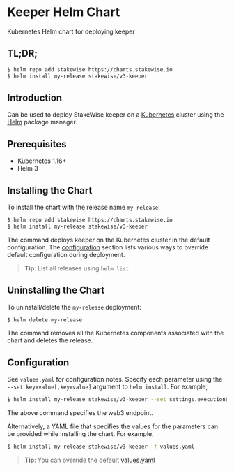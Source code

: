 # Keeper Helm Chart

Kubernetes Helm chart for deploying keeper

## TL;DR;

```bash
$ helm repo add stakewise https://charts.stakewise.io
$ helm install my-release stakewise/v3-keeper
```

## Introduction

Can be used to deploy StakeWise keeper on a [Kubernetes](http://kubernetes.io) cluster using the [Helm](https://helm.sh) package manager.

## Prerequisites

- Kubernetes 1.16+
- Helm 3

## Installing the Chart

To install the chart with the release name `my-release`:

```bash
$ helm repo add stakewise https://charts.stakewise.io
$ helm install my-release stakewise/v3-keeper
```

The command deploys keeper on the Kubernetes cluster in the default configuration. The [configuration](#configuration) section lists various ways to override default configuration during deployment.

> **Tip**: List all releases using `helm list`

## Uninstalling the Chart

To uninstall/delete the `my-release` deployment:

```bash
$ helm delete my-release
```

The command removes all the Kubernetes components associated with the chart and deletes the release.

## Configuration

See `values.yaml` for configuration notes. Specify each parameter using the `--set key=value[,key=value]` argument to `helm install`. For example,

```bash
$ helm install my-release stakewise/v3-keeper --set settings.executionEndpoints="http://eth1-node.chain.svc.cluster.local:8545"
```

The above command specifies the web3 endpoint.

Alternatively, a YAML file that specifies the values for the parameters can be provided while installing the chart. For example,

```bash
$ helm install my-release stakewise/v3-keeper -f values.yaml
```

> **Tip**: You can override the default [values.yaml](values.yaml)